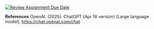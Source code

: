 [![Review Assignment Due Date](https://classroom.github.com/assets/deadline-readme-button-22041afd0340ce965d47ae6ef1cefeee28c7c493a6346c4f15d667ab976d596c.svg)](https://classroom.github.com/a/7qJTF1lE)


**References**
OpenAI. (2025). ChatGPT (Apr 16 version) [Large language model]. https://chat.openai.com/chat
